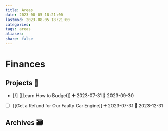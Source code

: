 ```yaml
---
title: Areas
date: 2023-08-05 18:21:00
lastmod: 2023-08-05 18:21:00
categories: 
tags: areas
aliases: 
share: false 
---
```


# Finances

## Projects 🎯

- [/] [[Learn How to Budget]] ➕ 2023-07-31 📅 2023-09-30
- [ ] [[Get a Refund for Our Faulty Car Engine]] ➕ 2023-07-31 📅 2023-12-31

## Archives 🗃️

